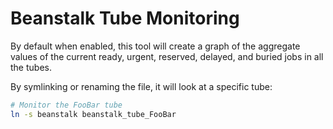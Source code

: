 # Beanstalk Tube Monitoring

By default when enabled, this tool will create a graph of the aggregate values
of the current ready, urgent, reserved, delayed, and buried jobs in all the
tubes.

By symlinking or renaming the file, it will look at a specific tube:

```bash
# Monitor the FooBar tube
ln -s beanstalk beanstalk_tube_FooBar
```

